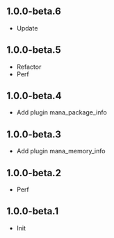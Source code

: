 ## 1.0.0-beta.6

- Update

## 1.0.0-beta.5

- Refactor
- Perf

## 1.0.0-beta.4

- Add plugin mana_package_info

## 1.0.0-beta.3

- Add plugin mana_memory_info

## 1.0.0-beta.2

- Perf

## 1.0.0-beta.1

- Init
